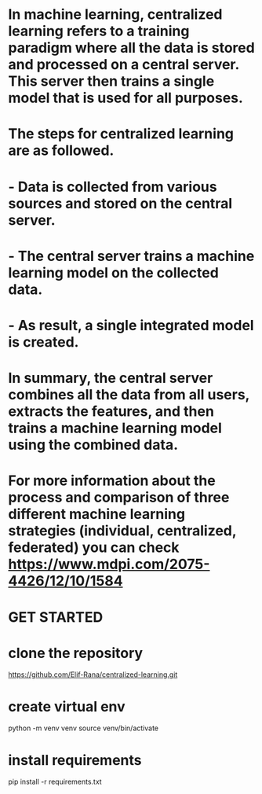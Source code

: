 # In machine learning, centralized learning refers to a training paradigm where all the data is stored and processed on a central server. This server then trains a single model that is used for all purposes.

# The steps for centralized learning are as followed.
#   - Data is collected from various sources and stored on the central server.
#   - The central server trains a machine learning model on the collected data.
#   - As result, a single integrated model is created.

# In summary, the central server combines all the data from all users, extracts the features, and then trains a machine learning model using the combined data.

# For more information about the process and comparison of three different machine learning strategies (individual, centralized, federated) you can check https://www.mdpi.com/2075-4426/12/10/1584

# GET STARTED
# clone the repository
https://github.com/Elif-Rana/centralized-learning.git

# create virtual env
python -m venv venv
source venv/bin/activate

# install requirements
pip install -r requirements.txt
